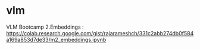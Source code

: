# vlm
VLM Bootcamp
2.Embeddings : https://colab.research.google.com/gist/rajarameshch/331c2abb274db0f584a169a853d7de33/m2_embeddings.ipynb
